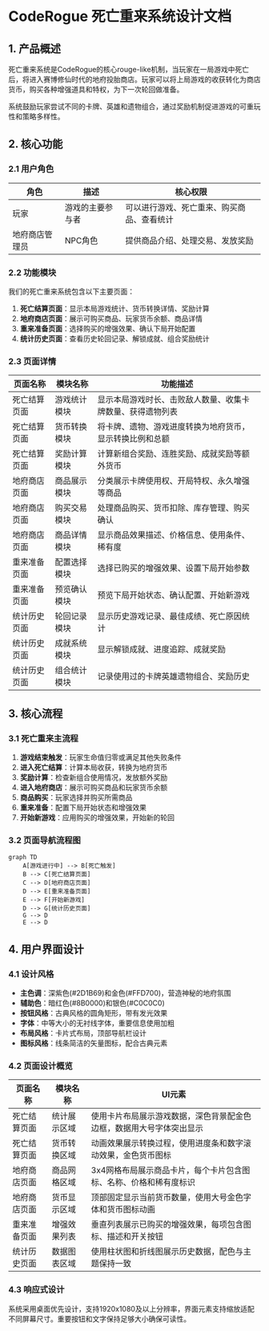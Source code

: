 # CodeRogue 死亡重来系统设计文档

## 1. 产品概述

死亡重来系统是CodeRogue的核心rouge-like机制，当玩家在一局游戏中死亡后，将进入赛博修仙时代的地府投胎商店。玩家可以将上局游戏的收获转化为商店货币，购买各种增强道具和特权，为下一次轮回做准备。

系统鼓励玩家尝试不同的卡牌、英雄和遗物组合，通过奖励机制促进游戏的可重玩性和策略多样性。

## 2. 核心功能

### 2.1 用户角色

| 角色 | 描述 | 核心权限 |
|------|------|----------|
| 玩家 | 游戏的主要参与者 | 可以进行游戏、死亡重来、购买商品、查看统计 |
| 地府商店管理员 | NPC角色 | 提供商品介绍、处理交易、发放奖励 |

### 2.2 功能模块

我们的死亡重来系统包含以下主要页面：

1. **死亡结算页面**：显示本局游戏统计、货币转换详情、奖励计算
2. **地府商店页面**：展示可购买商品、玩家货币余额、商品详情
3. **重来准备页面**：选择购买的增强效果、确认下局开始配置
4. **统计历史页面**：查看历史轮回记录、解锁成就、组合奖励统计

### 2.3 页面详情

| 页面名称 | 模块名称 | 功能描述 |
|----------|----------|----------|
| 死亡结算页面 | 游戏统计模块 | 显示本局游戏时长、击败敌人数量、收集卡牌数量、获得遗物列表 |
| 死亡结算页面 | 货币转换模块 | 将卡牌、遗物、游戏进度转换为地府货币，显示转换比例和总额 |
| 死亡结算页面 | 奖励计算模块 | 计算新组合奖励、连胜奖励、成就奖励等额外货币 |
| 地府商店页面 | 商品展示模块 | 分类展示卡牌使用权、开局特权、永久增强等商品 |
| 地府商店页面 | 购买交易模块 | 处理商品购买、货币扣除、库存管理、购买确认 |
| 地府商店页面 | 商品详情模块 | 显示商品效果描述、价格信息、使用条件、稀有度 |
| 重来准备页面 | 配置选择模块 | 选择已购买的增强效果、设置下局开始参数 |
| 重来准备页面 | 预览确认模块 | 预览下局开始状态、确认配置、开始新游戏 |
| 统计历史页面 | 轮回记录模块 | 显示历史游戏记录、最佳成绩、死亡原因统计 |
| 统计历史页面 | 成就系统模块 | 显示解锁成就、进度追踪、成就奖励 |
| 统计历史页面 | 组合统计模块 | 记录使用过的卡牌英雄遗物组合、奖励历史 |

## 3. 核心流程

### 3.1 死亡重来主流程

1. **游戏结束触发**：玩家生命值归零或满足其他失败条件
2. **进入死亡结算**：计算本局收获，转换为地府货币
3. **奖励计算**：检查新组合使用情况，发放额外奖励
4. **进入地府商店**：展示可购买商品和玩家货币余额
5. **商品购买**：玩家选择并购买所需商品
6. **重来准备**：配置下局开始状态和增强效果
7. **开始新游戏**：应用购买的增强效果，开始新的轮回

### 3.2 页面导航流程图

```mermaid
graph TD
    A[游戏进行中] --> B[死亡触发]
    B --> C[死亡结算页面]
    C --> D[地府商店页面]
    D --> E[重来准备页面]
    E --> F[开始新游戏]
    D --> G[统计历史页面]
    G --> D
    E --> D
```

## 4. 用户界面设计

### 4.1 设计风格

- **主色调**：深紫色(#2D1B69)和金色(#FFD700)，营造神秘的地府氛围
- **辅助色**：暗红色(#8B0000)和银色(#C0C0C0)
- **按钮风格**：古典风格的圆角矩形，带有发光效果
- **字体**：中等大小的无衬线字体，重要信息使用加粗
- **布局风格**：卡片式布局，顶部导航栏设计
- **图标风格**：线条简洁的矢量图标，配合古典元素

### 4.2 页面设计概览

| 页面名称 | 模块名称 | UI元素 |
|----------|----------|--------|
| 死亡结算页面 | 统计展示区域 | 使用卡片布局展示游戏数据，深色背景配金色边框，数据用大号字体突出显示 |
| 死亡结算页面 | 货币转换区域 | 动画效果展示转换过程，使用进度条和数字滚动效果，金色货币图标 |
| 地府商店页面 | 商品网格区域 | 3x4网格布局展示商品卡片，每个卡片包含图标、名称、价格和稀有度标识 |
| 地府商店页面 | 货币显示区域 | 顶部固定显示当前货币数量，使用大号金色字体和货币图标动画 |
| 重来准备页面 | 增强效果列表 | 垂直列表展示已购买的增强效果，每项包含图标、描述和开关按钮 |
| 统计历史页面 | 数据图表区域 | 使用柱状图和折线图展示历史数据，配色与主题保持一致 |

### 4.3 响应式设计

系统采用桌面优先设计，支持1920x1080及以上分辨率，界面元素支持缩放适配不同屏幕尺寸。重要按钮和文字保持足够大小确保可读性。